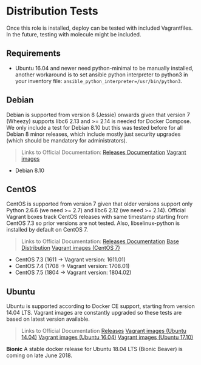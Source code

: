 # Distribution Tests
Once this role is installed, deploy can be tested with included Vagrantfiles. In the future, testing with molecule might be included.

## Requirements

* Ubuntu 16.04 and newer need python-minimal to be manually installed, another workaround is to set ansible python interpreter to python3 in your inventory file: `ansible_python_interpreter=/usr/bin/python3`.

## Debian
Debian is supported from version 8 (Jessie) onwards given that version 7 (Wheezy) supports libc6 2.13 and >= 2.14 is needed for Docker Compose. We only include a test for Debian 8.10 but this was tested before for all Debian 8 minor releases, which include mostly just security upgrades (which should be mandatory for administrators).

> Links to Official Documentation:
> [Releases Documentation](https://wiki.debian.org/DebianJessie)
> [Vagrant images](https://app.vagrantup.com/debian/boxes/jessie64)

* Debian 8.10

## CentOS
CentOS is supported from version 7 given that older versions support only Python 2.6.6 (we need >= 2.7) and libc6 2.12 (we need >= 2.14). Official Vagrant boxes track CentOS releases with same timestamp starting from CentOS 7.3 so prior versions are not tested. Also, libselinux-python is installed by default on CentOS 7.

> Links to Official Documentation:
> [Releases Documentation](https://wiki.centos.org/Manuals/ReleaseNotes)
> [Base Distribution](https://wiki.centos.org/Download)
> [Vagrant images (CentOS 7)](https://app.vagrantup.com/centos/boxes/7)

* CentOS 7.3 (1611 -> Vagrant version: 1611.01)
* CentOS 7.4 (1708 -> Vagrant version: 1708.01)
* CentOS 7.5 (1804 -> Vagrant version: 1804.02)

## Ubuntu
Ubuntu is supported according to Docker CE support, starting from version 14.04 LTS. Vagrant images are constantly upgraded so these tests are based on latest version available.

> Links to Official Documentation
> [Releases](https://wiki.ubuntu.com/Releases)
> [Vagrant images (Ubuntu 14.04)](https://app.vagrantup.com/ubuntu/boxes/trusty64)
> [Vagrant images (Ubuntu 16.04)](https://app.vagrantup.com/ubuntu/boxes/xenial64)
> [Vagrant images (Ubuntu 17.10)](https://app.vagrantup.com/ubuntu/boxes/artful64)

**Bionic**
A stable docker release for Ubuntu 18.04 LTS (Bionic Beaver) is coming on late June 2018.
